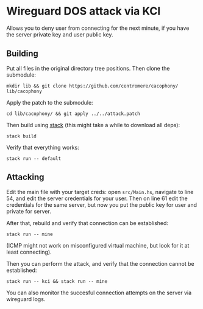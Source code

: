 # Wireguard DOS attack via KCI

Allows you to deny user from connecting for the next minute, if you have the
server private key and user public key.

## Building

Put all files in the original directory tree positions. Then clone the
submodule:
```
mkdir lib && git clone https://github.com/centromere/cacophony/ lib/cacophony
```
Apply the patch to the submodule:
```
cd lib/cacophony/ && git apply ../../attack.patch
```
Then build using [stack](https://docs.haskellstack.org/en/stable/README/) (this
might take a while to download all deps):
```
stack build
```
Verify that everything works:
```
stack run -- default
```

## Attacking

Edit the main file with your target creds: open `src/Main.hs`, navigate to line
54, and edit the server credentials for your user. Then on line 61 edit the
credentials for the same server, but now you put the public key for user and
private for server.

After that, rebuild and verify that connection can be established:
```
stack run -- mine
```
(ICMP might not work on misconfigured virtual machine, but look for it at least
connecting).

Then you can perform the attack, and verify that the connection cannot be established:
```
stack run -- kci && stack run -- mine
```

You can also monitor the succesful connection attempts on the server via
wireguard logs.
